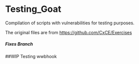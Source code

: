 # Testing_Goat
Compilation of scripts with vulnerabilities for testing purposes.

The original files are from  https://github.com/CxCE/Exercises

##### Fixes Branch
##WIP 
Testing wwbhook
